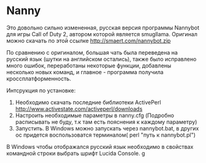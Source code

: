 Nanny
=====
Это довольно сильно измененная, русская версия программы Nannybot для игры Call of Duty 2, автором которой является smugllama.
Оригинал можно скачать по этой ссылке http://smaert.com/nannybot.zip

По сравнению с оригиналом, большая чать была переведена на русский язык (шутки на английском остались),
также было исправлено много ошибок, переработаны некоторые функции, добавлены несколько новых команд, и главное - программа
получила кроссплатформенность.

Интсрукция по установке:

1. Необходимо скачать последние библиотеки ActivePerl http://www.activestate.com/activeperl/downloads
2. Настроить необходимые параметры в nanny.cfg (Подробно расписывать не буду, т.к там есть пояснения к каждому параметру)
3. Запустить. В Windows можно запускать через nannybot.bat, в других ос придется воспользоватся терминалом( perl "путь к nannybot.pl")

В Windows чтобы отображался русский язык необходимо в свойствах командной строки выбрать шрифт Lucida Console.
g
